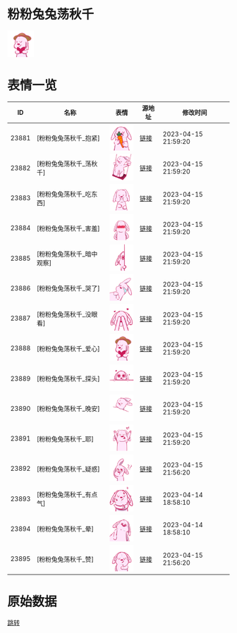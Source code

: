 # 粉粉兔兔荡秋千

<img src="./cover.png" height="60" alt="cover" />

# 表情一览

|ID|名称|表情|源地址|修改时间|
|----|----|----|----|----|
|23881|[粉粉兔兔荡秋千_抱紧]|<img src="./pic/023881_%5B粉粉兔兔荡秋千_抱紧%5D.png" height="60" alt="抱紧"/>|[链接](https://i0.hdslb.com/bfs/garb/2c70c3ec3a9a6994af5ecf8db0578ee8beac512f.png)|2023-04-15 21:59:20|
|23882|[粉粉兔兔荡秋千_荡秋千]|<img src="./pic/023882_%5B粉粉兔兔荡秋千_荡秋千%5D.png" height="60" alt="荡秋千"/>|[链接](https://i0.hdslb.com/bfs/garb/b9852d002190f4d04eabba640704507cf1f57ac8.png)|2023-04-15 21:59:20|
|23883|[粉粉兔兔荡秋千_吃东西]|<img src="./pic/023883_%5B粉粉兔兔荡秋千_吃东西%5D.png" height="60" alt="吃东西"/>|[链接](https://i0.hdslb.com/bfs/garb/74b90e4961067dfd794e6b28616369680953a9e6.png)|2023-04-15 21:59:20|
|23884|[粉粉兔兔荡秋千_害羞]|<img src="./pic/023884_%5B粉粉兔兔荡秋千_害羞%5D.png" height="60" alt="害羞"/>|[链接](https://i0.hdslb.com/bfs/garb/a0a12bfd6bb569423dead3068c29984e27023503.png)|2023-04-15 21:59:20|
|23885|[粉粉兔兔荡秋千_暗中观察]|<img src="./pic/023885_%5B粉粉兔兔荡秋千_暗中观察%5D.png" height="60" alt="暗中观察"/>|[链接](https://i0.hdslb.com/bfs/garb/4193fbef6f8c138c552d0de76996ec47ab3e90b1.png)|2023-04-15 21:59:20|
|23886|[粉粉兔兔荡秋千_哭了]|<img src="./pic/023886_%5B粉粉兔兔荡秋千_哭了%5D.png" height="60" alt="哭了"/>|[链接](https://i0.hdslb.com/bfs/garb/7f2103dc7df56f442a136044a80f24305effa6a5.png)|2023-04-15 21:59:20|
|23887|[粉粉兔兔荡秋千_没眼看]|<img src="./pic/023887_%5B粉粉兔兔荡秋千_没眼看%5D.png" height="60" alt="没眼看"/>|[链接](https://i0.hdslb.com/bfs/garb/9fb18ad9c734ba53e8e07f19413619ec4a289dc4.png)|2023-04-15 21:59:20|
|23888|[粉粉兔兔荡秋千_爱心]|<img src="./pic/023888_%5B粉粉兔兔荡秋千_爱心%5D.png" height="60" alt="爱心"/>|[链接](https://i0.hdslb.com/bfs/garb/6b1d16c7c7aed2ed4c64aa2055c3c1423d13e14c.png)|2023-04-15 21:59:20|
|23889|[粉粉兔兔荡秋千_探头]|<img src="./pic/023889_%5B粉粉兔兔荡秋千_探头%5D.png" height="60" alt="探头"/>|[链接](https://i0.hdslb.com/bfs/garb/e6859b65b4c78052b636606fd73e97d4a38850c8.png)|2023-04-15 21:59:20|
|23890|[粉粉兔兔荡秋千_晚安]|<img src="./pic/023890_%5B粉粉兔兔荡秋千_晚安%5D.png" height="60" alt="晚安"/>|[链接](https://i0.hdslb.com/bfs/garb/c0da2ad40a192d45954dcdcc0a7b21a07bea1970.png)|2023-04-15 21:59:20|
|23891|[粉粉兔兔荡秋千_耶]|<img src="./pic/023891_%5B粉粉兔兔荡秋千_耶%5D.png" height="60" alt="耶"/>|[链接](https://i0.hdslb.com/bfs/garb/47edbc97c8c7b53c251132a92aa82a5812cf932f.png)|2023-04-15 21:59:20|
|23892|[粉粉兔兔荡秋千_疑惑]|<img src="./pic/023892_%5B粉粉兔兔荡秋千_疑惑%5D.png" height="60" alt="疑惑"/>|[链接](https://i0.hdslb.com/bfs/garb/aafcd78049fd851372c474f1b7de053af09a4adb.png)|2023-04-15 21:56:20|
|23893|[粉粉兔兔荡秋千_有点气]|<img src="./pic/023893_%5B粉粉兔兔荡秋千_有点气%5D.png" height="60" alt="有点气"/>|[链接](https://i0.hdslb.com/bfs/garb/cf8f58a0795d36230aeb34d2ac3fcfb7d3fff47c.png)|2023-04-14 18:58:10|
|23894|[粉粉兔兔荡秋千_晕]|<img src="./pic/023894_%5B粉粉兔兔荡秋千_晕%5D.png" height="60" alt="晕"/>|[链接](https://i0.hdslb.com/bfs/garb/0f9acc4c5eada30feca6ff7795c776c47d7bba0b.png)|2023-04-14 18:58:10|
|23895|[粉粉兔兔荡秋千_赞]|<img src="./pic/023895_%5B粉粉兔兔荡秋千_赞%5D.png" height="60" alt="赞"/>|[链接](https://i0.hdslb.com/bfs/garb/a05044d667f8d9f5e599d5909a7bdf735c91f929.png)|2023-04-15 21:56:20|

# 原始数据

[跳转](./raw.json)

